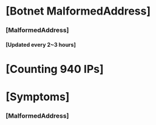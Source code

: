 # [Botnet MalformedAddress]
### [MalformedAddress]
#### [Updated every 2~3 hours]

# [Counting 940 IPs]

# [Symptoms] 
###   [MalformedAddress]
